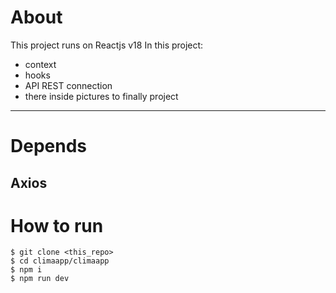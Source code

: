# About
This project runs on Reactjs v18
In this project:
* context
* hooks
* API REST connection
* there inside pictures to finally project
---
# Depends

Axios
---

# How to run

    $ git clone <this_repo>
    $ cd climaapp/climaapp
    $ npm i
    $ npm run dev
